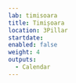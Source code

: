 ```yaml
---
lab: timisoara
title: Timișoara
location: 3Pillar
startdate:
enabled: false
weight: 4
outputs:
  - Calendar
---
```

